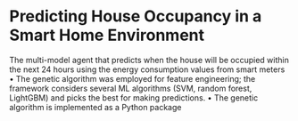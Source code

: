 # Predicting House Occupancy in a Smart Home Environment

The multi-model agent that predicts when the house will be occupied within the next 24 hours using the energy consumption values from smart meters
•	The genetic algorithm was employed for feature engineering; the framework considers several ML algorithms (SVM, random forest, LightGBM) and picks the best for making predictions.
•	The genetic algorithm is implemented as a Python package 

